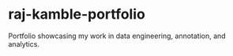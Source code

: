 # raj-kamble-portfolio
Portfolio showcasing my work in data engineering, annotation, and analytics.
